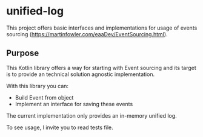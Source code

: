 # unified-log

This project offers basic interfaces and implementations for usage of events sourcing (https://martinfowler.com/eaaDev/EventSourcing.html).

## Purpose

This Kotlin library offers a way for starting with Event sourcing and its target is to provide 
an technical solution agnostic implementation.

With this library you can:

+ Build Event from object
+ Implement an interface for saving these events

The current implementation only provides an in-memory unified log.

To see usage, I invite you to read tests file.



